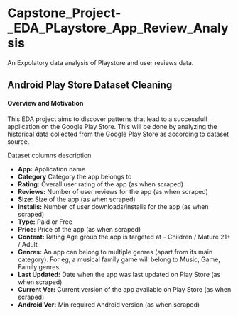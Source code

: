 # Capstone_Project-_EDA_PLaystore_App_Review_Analysis
An Expolatory data analysis of Playstore and user reviews data.

## **Android Play Store Dataset Cleaning**


#### **Overview and Motivation**
This EDA project aims to discover patterns that lead to a successfull application on the Google Play Store. This will be done by analyzing the historical data collected from the Google Play Store as according to dataset source.

Dataset columns description
* **App:** Application name
* **Category** Category the app belongs to
* **Rating:** Overall user rating of the app (as when scraped)
* **Reviews:** Number of user reviews for the app (as when scraped)
* **Size:** Size of the app (as when scraped)
* **Installs:** Number of user downloads/installs for the app (as when scraped)
* **Type:** Paid or Free
* **Price:** Price of the app (as when scraped)
* **Content:** Rating Age group the app is targeted at - Children / Mature 21+ / Adult
* **Genres:** An app can belong to multiple genres (apart from its main category). For eg, a musical family game will belong to Music, Game, Family genres.
* **Last Updated:** Date when the app was last updated on Play Store (as when scraped)
* **Current Ver:** Current version of the app available on Play Store (as when scraped)
* **Android Ver:** Min required Android version (as when scraped)
